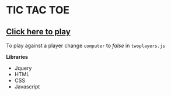 # TIC TAC TOE

## [Click here to play](https://joshualingg.github.io/TicTacToe/)


To play against a player change `computer` to *false* in `twoplayers.js`

**Libraries**
* Jquery
* HTML
* CSS
* Javascript

